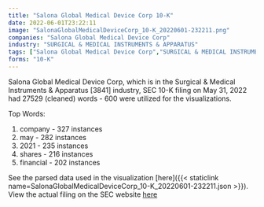 ```yaml
---
title: "Salona Global Medical Device Corp 10-K"
date: 2022-06-01T23:22:11
image: "SalonaGlobalMedicalDeviceCorp_10-K_20220601-232211.png"
companies: "Salona Global Medical Device Corp"
industry: "SURGICAL & MEDICAL INSTRUMENTS & APPARATUS"
tags: ["Salona Global Medical Device Corp","SURGICAL & MEDICAL INSTRUMENTS & APPARATUS","05-31-2022","10-K"]
forms: "10-K"
---
```

Salona Global Medical Device Corp, which is in the Surgical & Medical Instruments & Apparatus [3841] industry, SEC 10-K filing on May 31, 2022 had 27529 (cleaned) words - 600 were utilized for the visualizations.

Top Words:
1. company - 327 instances
2. may - 282 instances
3. 2021 - 235 instances
4. shares - 216 instances
5. financial - 202 instances


See the parsed data used in the visualization [here]({{< staticlink name=SalonaGlobalMedicalDeviceCorp_10-K_20220601-232211.json >}}).  
View the actual filing on the SEC website [here](https://www.sec.gov/Archives/edgar/data/1617765/0001062993-22-013882.txt)